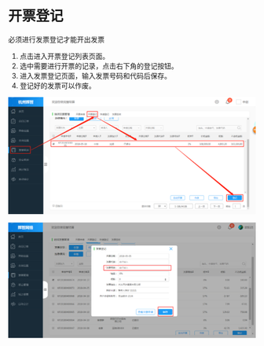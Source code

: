 # 开票登记

必须进行发票登记才能开出发票

1. 点击进入开票登记列表页面。
2. 选中需要进行开票的记录，点击右下角的登记按钮。
3. 进入发票登记页面，输入发票号码和代码后保存。
4. 登记好的发票可以作废。

![](/assets/开票登记02.png)

![](/assets/发票22.png)

